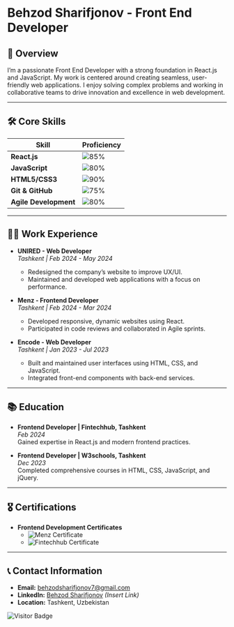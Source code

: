 # Behzod Sharifjonov - Front End Developer

## 📝 Overview

I’m a passionate Front End Developer with a strong foundation in React.js and JavaScript. My work is centered around creating seamless, user-friendly web applications. I enjoy solving complex problems and working in collaborative teams to drive innovation and excellence in web development.

---

## 🛠️ Core Skills

| **Skill**                 | **Proficiency**   |
|---------------------------|-------------------|
| **React.js**              | ![85%](https://progress-bar.dev/85) |
| **JavaScript**            | ![80%](https://progress-bar.dev/80) |
| **HTML5/CSS3**            | ![90%](https://progress-bar.dev/90) |
| **Git & GitHub**          | ![75%](https://progress-bar.dev/75) |
| **Agile Development**     | ![80%](https://progress-bar.dev/80) |

---

## 🧑‍💻 Work Experience

- **UNIRED - Web Developer**  
  _Tashkent | Feb 2024 - May 2024_  
  - Redesigned the company’s website to improve UX/UI.
  - Maintained and developed web applications with a focus on performance.

- **Menz - Frontend Developer**  
  _Tashkent | Feb 2024 - Mar 2024_  
  - Developed responsive, dynamic websites using React.
  - Participated in code reviews and collaborated in Agile sprints.

- **Encode - Web Developer**  
  _Tashkent | Jan 2023 - Jul 2023_  
  - Built and maintained user interfaces using HTML, CSS, and JavaScript.
  - Integrated front-end components with back-end services.

---

## 📚 Education

- **Frontend Developer | Fintechhub, Tashkent**  
  _Feb 2024_  
  Gained expertise in React.js and modern frontend practices.

- **Frontend Developer | W3schools, Tashkent**  
  _Dec 2023_  
  Completed comprehensive courses in HTML, CSS, JavaScript, and jQuery.

---

## 🎖️ Certifications

- **Frontend Development Certificates**  
  - ![Menz Certificate](https://img.shields.io/badge/Menz%20Certificate-%23E34F26.svg?style=for-the-badge)
  - ![Fintechhub Certificate](https://img.shields.io/badge/Fintechhub%20Certificate-%2361DAFB.svg?style=for-the-badge)

---

## 📞 Contact Information

- **Email:** [behzodsharifjonov7@gmail.com](mailto:behzodsharifjonov7@gmail.com)
- **LinkedIn:** [Behzod Sharifjonov](#) _(Insert Link)_
- **Location:** Tashkent, Uzbekistan

![Visitor Badge](https://visitor-badge.glitch.me/badge?page_id=yourusername.yourrepositoryname)
